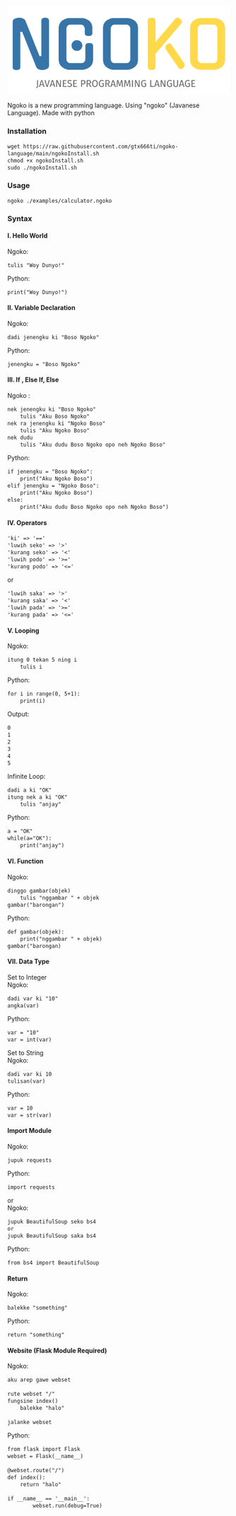 ![alt logo](assets/logo.png)

Ngoko is a new programming language. Using "ngoko" (Javanese Language). Made with python
### Installation
```
wget https://raw.githubusercontent.com/gtx666ti/ngoko-language/main/ngokoInstall.sh
chmod +x ngokoInstall.sh
sudo ./ngokoInstall.sh
```
### Usage
```
ngoko ./examples/calculator.ngoko
```
### Syntax
#### I. Hello World
Ngoko:
```
tulis "Woy Dunyo!"
```
Python: 
```
print("Woy Dunyo!")
```
#### II. Variable Declaration
Ngoko:
```
dadi jenengku ki "Boso Ngoko"
```
Python:
``` 
jenengku = "Boso Ngoko"
```
#### III. If , Else If, Else
Ngoko :
```
nek jenengku ki "Boso Ngoko"
    tulis "Aku Boso Ngoko"
nek ra jenengku ki "Ngoko Boso"
    tulis "Aku Ngoko Boso"
nek dudu
    tulis "Aku dudu Boso Ngoko opo neh Ngoko Boso"
```
Python:
```
if jenengku = "Boso Ngoko":
    print("Aku Ngoko Boso")
elif jenengku = "Ngoko Boso":
    print("Aku Ngoko Boso")
else:
    print("Aku dudu Boso Ngoko opo neh Ngoko Boso")
```
#### IV. Operators
```
'ki' => '=='
'luwih seko' => '>'
'kurang seko' => '<'
'luwih podo' => '>='
'kurang podo' => '<='
```
or
```
'luwih saka' => '>'
'kurang saka' => '<'
'luwih pada' => '>='
'kurang pada' => '<='
```
#### V. Looping
Ngoko:
```
itung 0 tekan 5 ning i
    tulis i
```
Python:
```
for i in range(0, 5+1):
    print(i)
```
Output:
```
0
1
2
3
4
5
```
Infinite Loop:
```
dadi a ki "OK"
itung nek a ki "OK"
    tulis "anjay"
```
Python:
```
a = "OK"
while(a="OK"):
    print("anjay")
```
#### VI. Function
Ngoko:
```
dinggo gambar(objek)
    tulis "nggambar " + objek
gambar("barongan") 
```
Python:
```
def gambar(objek):
    print("nggambar " + objek)
gambar("barongan)
```
#### VII. Data Type
Set to Integer<br/>
Ngoko:
```
dadi var ki "10"
angka(var)
```
Python:
```
var = "10"
var = int(var)
```
Set to String<br/>
Ngoko:
```
dadi var ki 10
tulisan(var)
```
Python:
```
var = 10
var = str(var)
```
#### Import Module
Ngoko:
```
jupuk requests
```
Python:
```
import requests
```

or 
<br/>
Ngoko:
```
jupuk BeautifulSoup seko bs4
or
jupuk BeautifulSoup saka bs4

```
Python:
```
from bs4 import BeautifulSoup
```
#### Return
Ngoko:
```
balekke "something"
```
Python:
```
return "something"
```
#### Website (Flask Module Required)
Ngoko:
```
aku arep gawe webset

rute webset "/"
fungsine index()
    balekke "halo"

jalanke webset
```
Python:
```
from flask import Flask
webset = Flask(__name__)

@webset.route("/")
def index():
    return "halo"

if __name__ == '__main__':
        webset.run(debug=True)
```
